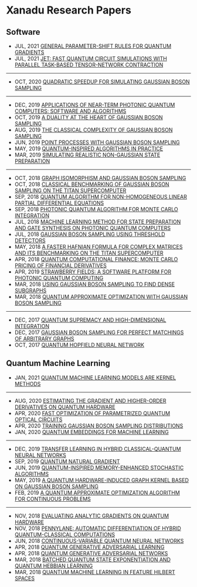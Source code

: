 # Xanadu Research Papers

## Software 

* JUL, 2021 [GENERAL PARAMETER-SHIFT RULES FOR QUANTUM GRADIENTS](https://arxiv.org/abs/2107.12390)
* JUL, 2021 [JET: FAST QUANTUM CIRCUIT SIMULATIONS WITH PARALLEL TASK-BASED TENSOR-NETWORK CONTRACTION](https://arxiv.org/abs/2107.09793)
---
* OCT, 2020 [QUADRATIC SPEEDUP FOR SIMULATING GAUSSIAN BOSON SAMPLING](https://arxiv.org/abs/2010.15595)
---
* DEC, 2019 [APPLICATIONS OF NEAR-TERM PHOTONIC QUANTUM COMPUTERS: SOFTWARE AND ALGORITHMS](https://arxiv.org/abs/1912.07634)
* OCT, 2019 [A DUALITY AT THE HEART OF GAUSSIAN BOSON SAMPLING](https://arxiv.org/abs/1910.04022)
* AUG, 2019 [THE CLASSICAL COMPLEXITY OF GAUSSIAN BOSON SAMPLING](https://arxiv.org/abs/1908.08068)
* JUN, 2019 [POINT PROCESSES WITH GAUSSIAN BOSON SAMPLING](https://arxiv.org/abs/1906.11972)
* MAY, 2019 [QUANTUM-INSPIRED ALGORITHMS IN PRACTICE](https://arxiv.org/abs/1905.10415)
* MAR, 2019 [SIMULATING REALISTIC NON-GAUSSIAN STATE PREPARATION](https://arxiv.org/abs/1905.07011)
---
* OCT, 2018 [GRAPH ISOMORPHISM AND GAUSSIAN BOSON SAMPLING](https://arxiv.org/abs/1810.10644)
* OCT, 2018 [CLASSICAL BENCHMARKING OF GAUSSIAN BOSON SAMPLING ON THE TITAN SUPERCOMPUTER](https://arxiv.org/abs/1810.00900)
* SEP, 2018 [QUANTUM ALGORITHM FOR NON-HOMOGENEOUS LINEAR PARTIAL DIFFERENTIAL EQUATIONS](https://arxiv.org/abs/1809.02622)
* SEP, 2018 [PHOTONIC QUANTUM ALGORITHM FOR MONTE CARLO INTEGRATION](https://arxiv.org/abs/1809.02579)
* JUL, 2018 [MACHINE LEARNING METHOD FOR STATE PREPARATION AND GATE SYNTHESIS ON PHOTONIC QUANTUM COMPUTERS](https://arxiv.org/abs/1807.10781)
* JUL, 2018 [GAUSSIAN BOSON SAMPLING USING THRESHOLD DETECTORS](https://arxiv.org/abs/1807.01639)
* MAY, 2018 [A FASTER HAFNIAN FORMULA FOR COMPLEX MATRICES AND ITS BENCHMARKING ON THE TITAN SUPERCOMPUTER](https://arxiv.org/abs/1805.12498)
* APR, 2018 [QUANTUM COMPUTATIONAL FINANCE: MONTE CARLO PRICING OF FINANCIAL DERIVATIVES](https://arxiv.org/abs/1805.00109)
* APR, 2019 [STRAWBERRY FIELDS: A SOFTWARE PLATFORM FOR PHOTONIC QUANTUM COMPUTING](https://arxiv.org/abs/1804.03159)
* MAR, 2018 [USING GAUSSIAN BOSON SAMPLING TO FIND DENSE SUBGRAPHS](https://arxiv.org/abs/1803.10730)
* MAR, 2018 [QUANTUM APPROXIMATE OPTIMIZATION WITH GAUSSIAN BOSON SAMPLING](https://arxiv.org/abs/1803.10731)
---
* DEC, 2017 [QUANTUM SUPREMACY AND HIGH-DIMENSIONAL INTEGRATION](https://arxiv.org/abs/1712.07288)
* DEC, 2017 [GAUSSIAN BOSON SAMPLING FOR PERFECT MATCHINGS OF ARBITRARY GRAPHS](https://arxiv.org/abs/1712.06729)
* OCT, 2017 [QUANTUM HOPFIELD NEURAL NETWORK](https://arxiv.org/abs/1710.03599)

## Quantum Machine Learning

* JAN, 2021 [QUANTUM MACHINE LEARNING MODELS ARE KERNEL METHODS](https://arxiv.org/abs/2101.11020)
---
* AUG, 2020 [ESTIMATING THE GRADIENT AND HIGHER-ORDER DERIVATIVES ON QUANTUM HARDWARE](https://arxiv.org/abs/2008.06517)
* APR, 2020 [FAST OPTIMIZATION OF PARAMETRIZED QUANTUM OPTICAL CIRCUITS](https://arxiv.org/abs/2004.11002)
* APR, 2020 [TRAINING GAUSSIAN BOSON SAMPLING DISTRIBUTIONS](https://arxiv.org/abs/2004.04770)
* JAN, 2020 [QUANTUM EMBEDDINGS FOR MACHINE LEARNING](https://arxiv.org/abs/2001.03622)
---
* DEC, 2019 [TRANSFER LEARNING IN HYBRID CLASSICAL-QUANTUM NEURAL NETWORKS](https://arxiv.org/abs/1912.08278)
* SEP, 2019 [QUANTUM NATURAL GRADIENT]()
* JUN, 2019 [QUANTUM-INSPIRED MEMORY-ENHANCED STOCHASTIC ALGORITHMS]()
* MAY, 2019 [A QUANTUM HARDWARE-INDUCED GRAPH KERNEL BASED ON GAUSSIAN BOSON SAMPLING]()
* FEB, 2019 [A QUANTUM APPROXIMATE OPTIMIZATION ALGORITHM FOR CONTINUOUS PROBLEMS]()
---
* NOV, 2018 [EVALUATING ANALYTIC GRADIENTS ON QUANTUM HARDWARE]()
* NOV, 2018 [PENNYLANE: AUTOMATIC DIFFERENTIATION OF HYBRID QUANTUM-CLASSICAL COMPUTATIONS]()
* JUN, 2018 [CONTINUOUS-VARIABLE QUANTUM NEURAL NETWORKS]()
* APR, 2018 [QUANTUM GENERATIVE ADVERSARIAL LEARNING]()
* APR, 2018 [QUANTUM GENERATIVE ADVERSARIAL NETWORKS]()
* MAR, 2018 [BATCHED QUANTUM STATE EXPONENTIATION AND QUANTUM HEBBIAN LEARNING]()
* MAR, 2018 [QUANTUM MACHINE LEARNING IN FEATURE HILBERT SPACES](https://arxiv.org/abs/1803.07128)
